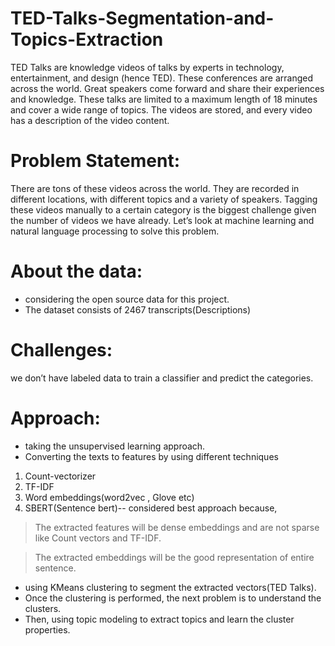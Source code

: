 # TED-Talks-Segmentation-and-Topics-Extraction

TED Talks are knowledge videos of talks by experts in technology, entertainment, and
design (hence TED). These conferences are arranged across the world. Great speakers
come forward and share their experiences and knowledge. These talks are limited to a
maximum length of 18 minutes and cover a wide range of topics. The videos are stored,
and every video has a description of the video content.

# Problem Statement:
There are tons of these videos across the world. They are recorded in different locations,
with different topics and a variety of speakers. Tagging these videos manually to a
certain category is the biggest challenge given the number of videos we have already.
Let’s look at machine learning and natural language processing to solve this
problem.

# About the data:
* considering the open source data for this project.
* The dataset consists of 2467 transcripts(Descriptions)

# Challenges:
we don’t have labeled data to train a classifier and predict
the categories.

# Approach:
* taking the unsupervised learning approach.
* Converting the texts to features by using different techniques
 1) Count-vectorizer
 2) TF-IDF
 3) Word embeddings(word2vec , Glove etc)
 4) SBERT(Sentence bert)-- considered best approach because,
   > The extracted features will be dense embeddings and are not sparse like Count vectors and TF-IDF.
   
   > The extracted embeddings will be the good representation of entire sentence.
* using KMeans clustering to segment the extracted vectors(TED Talks).
* Once the clustering is performed, the next problem is to understand the clusters.
* Then, using topic modeling to extract topics and learn the cluster properties.
